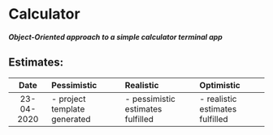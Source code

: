 # Calculator
##### Object-Oriented approach to a simple calculator terminal app
## Estimates:
|Date  |Pessimistic|Realistic|Optimistic|
|:----:|:--------|:--------|:---------|
|23-04-2020|- project template generated<br/>|- pessimistic estimates fulfilled <br/>|- realistic estimates fulfilled<br/>|
